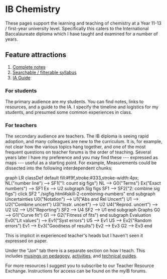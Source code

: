 # IB Chemistry

These pages support the learning and teaching of chemistry at a Year 11-13 / first-year university level.  Specifically this caters to the International Baccalaureate diploma which I have taught and examined for a number of years.

## Feature attractions

1. [Complete notes](./resources/notes/)
2. [Searchable / filterable syllabus](./resources/syllabus/)
3. [IA Guide](./IA/)

### For students

The primary audience are my students.  You can find notes, links to resources, and a guide to the IA.  I specify the timeline and logistics for my students, and presumed some common experiences in class.

### For teachers

The secondary audience are teachers.  The IB diploma is seeing rapid adoption, and many colleagues are new to the curriculum.  It is, for example, not clear how the various topics hang together, and one of the most frequent questions on teacher forums is the order of teaching.  Several years later I have my preference and you may find these --- expressed as maps --- useful as a starting point.  For example, Measurements could be dissected into the following interdependent chunks:

<mermaid>
graph LR
  classDef default fill:#f9f,stroke:#333,stroke-width:4px;
  NL("number line") --> SF1("1: count sig figs")
  NL --> G0("Terms")
  Ex("Exact numbers") --> SF1
  Ex --> U2
  subgraph Sig figs
    SF1 --> SF2("2: combine sig figs")
    click SF2 "./sigfig.html#skill-2-combining-numbers"
  end
  subgraph Uncertainties
    U0("Notation") --> U1("Abs and Rel Uncert")
    U1 --> U2("Combine uncert")
    U3("Instr. uncert") --> U2
    U4("Reprod. uncert") --> U2
    U2 --> U5("Reporting")
    SF2 --> U4
    SF2 --> U1
  end
  subgraph Graphs
    G0 --> G1("Curve fit")
    G1 --> G2("Fitness of fits")
  end
  subgraph Evaluation
    Ev0("Lit values") --> Ev1("Syst errors")
    U5 --> Ev1
    U5 --> Ev2("Random errors")
    Ev1 --> Ev3("Goodness of results")
    Ev2 --> Ev3
    G2 --> Ev3
  end
</mermaid>

This is implicit in experienced teacher's heads but I haven't seen it expressed on paper.

Under the "Jon" tab there is a separate section on how I teach.  This includes [musings on pedagogy](../jon/teaching/principles.html), [activities](../jon/teaching/plays.html), and [technical guides](../jon/teaching/techniques.html).

<!-- Thinking behind explanation, and caveats are hidden on the page and can be viewed by toggling on the Teacher switch under Settings. -->

For more resources I suggest you to subscribe to our Teacher Resource Exchange.  Instructions for access can be found on the myIB forums.